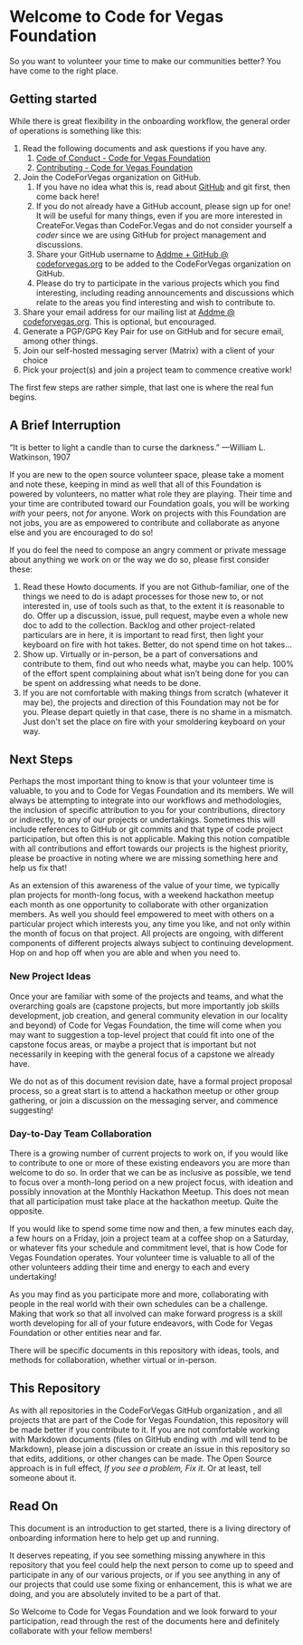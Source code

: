 <!--
 Copyright (C) 2022 Code for Vegas Foundation
 
 This file is part of doc-cfv-howtos.
 
 doc-cfv-howtos is free software: you can redistribute it and/or modify
 it under the terms of the GNU General Public License as published by
 the Free Software Foundation, either version 3 of the License, or
 (at your option) any later version.
 
 doc-cfv-howtos is distributed in the hope that it will be useful,
 but WITHOUT ANY WARRANTY; without even the implied warranty of
 MERCHANTABILITY or FITNESS FOR A PARTICULAR PURPOSE.  See the
 GNU General Public License for more details.
 
 You should have received a copy of the GNU General Public License
 along with doc-cfv-howtos.  If not, see <http://www.gnu.org/licenses/>.
-->

# Welcome to Code for Vegas Foundation

So you want to volunteer your time to make our communities better? You have come to the right place.

## Getting started

While there is great flexibility in the onboarding workflow, the general order of operations is something like this:

1. Read the following documents and ask questions if you have any.
   1. [Code of Conduct - Code for Vegas Foundation](https://github.com/CodeForVegas/.github/blob/main/CODE_OF_CONDUCT.md)
   2. [Contributing - Code for Vegas Foundation](https://github.com/CodeForVegas/.github/blob/main/CONTRIBUTING.md)
2. Join the CodeForVegas organization on GitHub.
      1. If you have no idea what this is, read about [GitHub](github.md) and git first, then come back here!
      2. If you do not already have a GitHub account, please sign up for one! It will be useful for many things, even if you are more interested in CreateFor.Vegas than CodeFor.Vegas and do not consider yourself a *coder* since we are using GitHub for project management and discussions.
      3. Share your GitHub username to [Addme + GitHub @ codeforvegas.org](mailto:addme+github@codeforvegas.org) to be added to the CodeForVegas organization on GitHub.
      4. Please do try to participate in the various projects which you find interesting, including reading announcements and discussions which relate to the areas you find interesting and wish to contribute to.
3. Share your email address for our mailing list at [Addme @ codeforvegas.org](mailto:addme@codeforvegas.org). This is optional, but encouraged.
4. Generate a PGP/GPG Key Pair for use on GitHub and for secure email, among other things.
5. Join our self-hosted messaging server (Matrix) with a client of your choice
6. Pick your project(s) and join a project team to commence creative work!

The first few steps are rather simple, that last one is where the real fun begins.

## A Brief Interruption

“It is better to light a candle than to curse the darkness.” —William L. Watkinson, 1907

If you are new to the open source volunteer space, please take a moment and note these, keeping in mind as well that all of this Foundation is powered by volunteers, no matter what role they are playing. Their time and your time are contributed toward our Foundation goals, you will be working *with* your peers, not *for* anyone. Work on projects with this Foundation are not jobs, you are as empowered to contribute and collaborate as anyone else and you are encouraged to do so!

If you do feel the need to compose an angry comment or private message about anything we work on or the way we do so, please first consider these:

1. Read these Howto documents. If you are not Github-familiar, one of the things we need to do is adapt processes for those new to, or not interested in, use of tools such as that, to the extent it is reasonable to do. Offer up a discussion, issue, pull request, maybe even a whole new doc to add to the collection. Backlog and other project-related particulars are in here, it is important to read first, then light your keyboard on fire with hot takes. Better, do not spend time on hot takes…
2. Show up. Virtually or in-person, be a part of conversations and contribute to them, find out who needs what, maybe you can help. 100% of the effort spent complaining about what isn’t being done for you can be spent on addressing what needs to be done.
3. If you are not comfortable with making things from scratch (whatever it may be), the projects and direction of this Foundation may not be for you. Please depart quietly in that case, there is no shame in a mismatch. Just don't set the place on fire with your smoldering keyboard on your way.

## Next Steps

Perhaps the most important thing to know is that your volunteer time is valuable, to you and to Code for Vegas Foundation and its members. We will always be attempting to integrate into our workflows and methodologies, the inclusion of specific attribution to you for your contributions, directory or indirectly, to any of our projects or undertakings. Sometimes this will include references to GitHub or git commits and that type of code project participation, but often this is not applicable. Making this notion compatible with all contributions and effort towards our projects is the highest priority, please be proactive in noting where we are missing something here and help us fix that!

As an extension of this awareness of the value of your time, we typically plan projects for month-long focus, with a weekend hackathon meetup each month as one opportunity to collaborate with other organization members. As well you should feel empowered to meet with others on a particular project which interests you, any time you like, and not only within the month of focus on that project. All projects are ongoing, with different components of different projects always subject to continuing development. Hop on and hop off when you are able and when you need to.

### New Project Ideas

Once your are familiar with some of the projects and teams, and what the overarching goals are (capstone projects, but more importantly job skills development, job creation, and general community elevation in our locality and beyond) of Code for Vegas Foundation, the time will come when you may want to suggestion a top-level project that could fit into one of the capstone focus areas, or maybe a project that is important but not necessarily in keeping with the general focus of a capstone we already have.

We do not as of this document revision date, have a formal project proposal process, so a great start is to attend a hackathon meetup or other group gathering, or join a discussion on the messaging server, and commence suggesting!

### Day-to-Day Team Collaboration

There is a growing number of current projects to work on, if you would like to contribute to one or more of these existing endeavors you are more than welcome to do so. In order that we can be as inclusive as possible, we tend to focus over a month-long period on a new project focus, with ideation and possibly innovation at the Monthly Hackathon Meetup. This does not mean that all participation must take place at the hackathon meetup. Quite the opposite.

If you would like to spend some time now and then, a few minutes each day, a few hours on a Friday, join a project team at a coffee shop on a Saturday, or whatever fits your schedule and commitment level, that is how Code for Vegas Foundation operates. Your volunteer time is valuable to all of the other volunteers adding their time and energy to each and every undertaking!

As you may find as you participate more and more, collaborating with people in the real world with their own schedules can be a challenge. Making that work so that all involved can make forward progress is a skill worth developing for all of your future endeavors, with Code for Vegas Foundation or other entities near and far.

There will be specific documents in this repository with ideas, tools, and methods for collaboration, whether virtual or in-person.

## This Repository

As with all repositories in the CodeForVegas GitHub organization , and all projects that are part of the Code for Vegas Foundation, this repository will be made better if you contribute to it. If you are not comfortable working with Markdown documents (files on GitHub ending with .md will tend to be Markdown), please join a discussion or create an issue in this repository so that edits, additions, or other changes can be made. The Open Source approach is in full effect, *If you see a problem, Fix it*. Or at least, tell someone about it.

## Read On

This document is an introduction to get started, there is a living directory of onboarding information here to help get up and running.

It deserves repeating, if you see something missing anywhere in this repository that you feel could help the next person to come up to speed and participate in any of our various projects, or if you see anything in any of our projects that could use some fixing or enhancement, this is what we are doing, and you are absolutely invited to be a part of that.

So Welcome to Code for Vegas Foundation and we look forward to your participation, read through the rest of the documents here and definitely collaborate with your fellow members!
